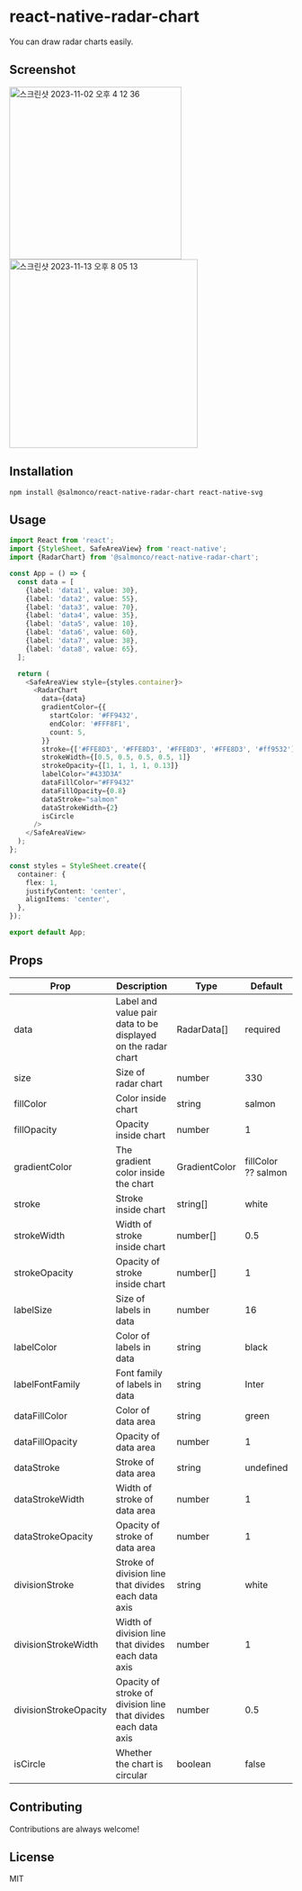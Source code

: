 # react-native-radar-chart

You can draw radar charts easily.

## Screenshot

<img width="306" alt="스크린샷 2023-11-02 오후 4 12 36" src="https://github.com/SWM-GGS/Brain-Vitamin-Frontend-Patient/assets/86469788/8db76863-8afa-43bf-aeb3-01ace8eac785">
<img width="335" alt="스크린샷 2023-11-13 오후 8 05 13" src="https://github.com/SWM-GGS/Brain-Vitamin-Frontend-Patient/assets/86469788/6040da61-2c32-455a-8254-264693a46ee6">

## Installation

```
npm install @salmonco/react-native-radar-chart react-native-svg
```

## Usage

```typescript
import React from 'react';
import {StyleSheet, SafeAreaView} from 'react-native';
import {RadarChart} from '@salmonco/react-native-radar-chart';

const App = () => {
  const data = [
    {label: 'data1', value: 30},
    {label: 'data2', value: 55},
    {label: 'data3', value: 70},
    {label: 'data4', value: 35},
    {label: 'data5', value: 10},
    {label: 'data6', value: 60},
    {label: 'data7', value: 38},
    {label: 'data8', value: 65},
  ];

  return (
    <SafeAreaView style={styles.container}>
      <RadarChart
        data={data}
        gradientColor={{
          startColor: '#FF9432',
          endColor: '#FFF8F1',
          count: 5,
        }}
        stroke={['#FFE8D3', '#FFE8D3', '#FFE8D3', '#FFE8D3', '#ff9532']}
        strokeWidth={[0.5, 0.5, 0.5, 0.5, 1]}
        strokeOpacity={[1, 1, 1, 1, 0.13]}
        labelColor="#433D3A"
        dataFillColor="#FF9432"
        dataFillOpacity={0.8}
        dataStroke="salmon"
        dataStrokeWidth={2}
        isCircle
      />
    </SafeAreaView>
  );
};

const styles = StyleSheet.create({
  container: {
    flex: 1,
    justifyContent: 'center',
    alignItems: 'center',
  },
});

export default App;
```

## Props

| Prop                  | Description                                                    | Type          | Default             |
| --------------------- | -------------------------------------------------------------- | ------------- | ------------------- |
| data                  | Label and value pair data to be displayed on the radar chart   | RadarData[]   | required            |
| size                  | Size of radar chart                                            | number        | 330                 |
| fillColor             | Color inside chart                                             | string        | salmon              |
| fillOpacity           | Opacity inside chart                                           | number        | 1                   |
| gradientColor         | The gradient color inside the chart                            | GradientColor | fillColor ?? salmon |
| stroke                | Stroke inside chart                                            | string[]      | white               |
| strokeWidth           | Width of stroke inside chart                                   | number[]      | 0.5                 |
| strokeOpacity         | Opacity of stroke inside chart                                 | number[]      | 1                   |
| labelSize             | Size of labels in data                                         | number        | 16                  |
| labelColor            | Color of labels in data                                        | string        | black               |
| labelFontFamily       | Font family of labels in data                                  | string        | Inter               |
| dataFillColor         | Color of data area                                             | string        | green               |
| dataFillOpacity       | Opacity of data area                                           | number        | 1                   |
| dataStroke            | Stroke of data area                                            | string        | undefined           |
| dataStrokeWidth       | Width of stroke of data area                                   | number        | 1                   |
| dataStrokeOpacity     | Opacity of stroke of data area                                 | number        | 1                   |
| divisionStroke        | Stroke of division line that divides each data axis            | string        | white               |
| divisionStrokeWidth   | Width of division line that divides each data axis             | number        | 1                   |
| divisionStrokeOpacity | Opacity of stroke of division line that divides each data axis | number        | 0.5                 |
| isCircle              | Whether the chart is circular                                  | boolean       | false               |

## Contributing

Contributions are always welcome!

## License

MIT
